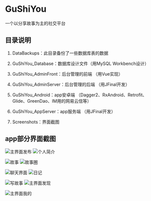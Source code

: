 # GuShiYou

一个以分享故事为主的社交平台

## 目录说明

1. DataBackups：此目录备份了一些数据库表的数据

2. GuShiYou_Database：数据库设计文件（用MySQL Workbench设计）

3. GuShiYou_AdminFront：后台管理的前端 （用Vue实现）

4. GuShiYou_AdminServer：后台管理的后端 （用JFinal开发）

5. GuShiYou_Android：app安卓端 （Dagger2、RxAndroid、Retrofit、Glide、GreenDao、IM用的网易云信等）

6. GuShiYou_AppServer：app服务端 （用JFinal开发）

7. Screenshots：界面截图

## app部分界面截图

![主界面发布](Screenshots/主界面发布.png) ![个人简介](Screenshots/个人简介.png) 

![故事](Screenshots/故事.png) ![故事圈](Screenshots/故事圈.png)

![聊天界面](Screenshots/聊天界面.png) ![日记](Screenshots/日记.png)

![写故事](Screenshots/写故事.png) ![主界面发现](Screenshots/主界面发现.png)

![主界面我的](Screenshots/主界面我的.png)
